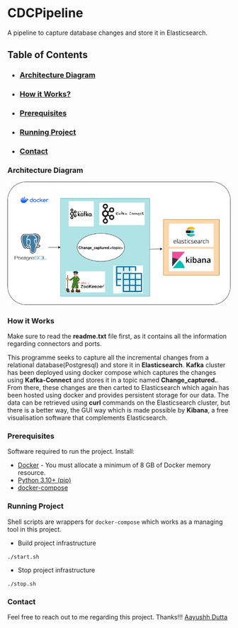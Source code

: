 # CDCPipeline
A pipeline to capture database changes and store it in Elasticsearch.

## Table of Contents
### <ul> <li> [Architecture Diagram](#architecture-diagram) </ul>
### <ul> <li> [How it Works?](#how-it-works) </ul>
### <ul> <li> [Prerequisites](#prerequisites) </ul>
### <ul> <li> [Running Project](#running-project) </ul>
### <ul> <li> [Contact](#contact) </ul>

### Architecture Diagram
![](./images/diagram.png)

### How it Works
Make sure to read the **readme.txt** file first, as it contains all the information regarding connectors and ports.

This programme seeks to capture all the incremental changes from a relational database(Postgresql) and store it in **Elasticsearch**. **Kafka** cluster has been deployed using docker compose which captures the changes using **Kafka-Connect** and stores it in a topic named **Change_captured.<your-topic>**. From there, these changes are then carted to Elasticsearch which again has been hosted using docker and provides persistent storage for our data. The data can be retrieved using **curl** commands on the Elasticsearch cluster, but there is a better way, the GUI way which is made possible by **Kibana**, a free visualisation software that complements Elasticsearch. 

### Prerequisites
Software required to run the project. Install:
- [Docker](https://docs.docker.com/get-docker/) - You must allocate a minimum of 8 GB of Docker memory resource.
- [Python 3.10+ (pip)](https://www.python.org/)
- [docker-compose](https://docs.docker.com/compose/install/)

### Running Project
Shell scripts are wrappers for `docker-compose` which works as a managing tool in this project.

- Build project infrastructure
```
./start.sh
```

- Stop project infrastructure
```
./stop.sh
```

### Contact
Feel free to reach out to me regarding this project. Thanks!!!  <ins>Aayushh Dutta</ins>
